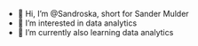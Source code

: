 - 👋 Hi, I’m @Sandroska, short for Sander Mulder
- 👀 I’m interested in data analytics
- 🌱 I’m currently also learning data analytics  
